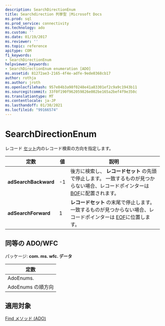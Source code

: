 ```yaml
---
description: SearchDirectionEnum
title: Searchdirection 列挙型 |Microsoft Docs
ms.prod: sql
ms.prod_service: connectivity
ms.technology: ado
ms.custom: ''
ms.date: 01/19/2017
ms.reviewer: ''
ms.topic: reference
apitype: COM
f1_keywords:
- SearchDirectionEnum
helpviewer_keywords:
- SearchDirectionEnum enumeration [ADO]
ms.assetid: 81272ae3-2165-4f4e-adfe-9ede0368cb17
author: rothja
ms.author: jroth
ms.openlocfilehash: 957e84b3a98f0248e41a83301ef2c9a9c1943b11
ms.sourcegitcommit: 33f0f190f962059826e002be165a2bef4f9e350c
ms.translationtype: MT
ms.contentlocale: ja-JP
ms.lasthandoff: 01/30/2021
ms.locfileid: "99166574"
---
```

# <a name="searchdirectionenum"></a>SearchDirectionEnum
レコード [セット](./recordset-object-ado.md)内のレコード検索の方向を指定します。  
  
|定数|値|説明|  
|--------------|-----------|-----------------|  
|**adSearchBackward**|-1|後方に検索し、 **レコードセット** の先頭で停止します。 一致するものが見つからない場合、レコードポインターは [BOF](./bof-eof-properties-ado.md)に配置されます。|  
|**adSearchForward**|1|**レコードセット** の末尾で停止します。 一致するものが見つからない場合、レコードポインターは [EOF](./bof-eof-properties-ado.md)に位置します。|  
  
## <a name="adowfc-equivalent"></a>同等の ADO/WFC  
 パッケージ: **com. ms. wfc. データ**  
  
|定数|  
|--------------|  
|AdoEnums.|  
|AdoEnums の順方向|  
  
## <a name="applies-to"></a>適用対象  
 [Find メソッド (ADO)](./find-method-ado.md)